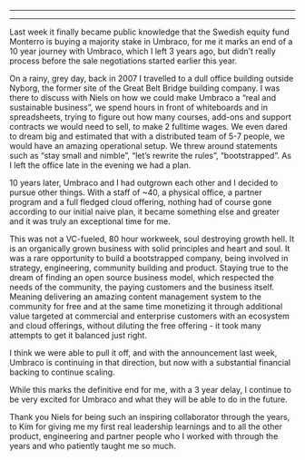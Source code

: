 ----

----
Last week it finally became public knowledge that the Swedish equity fund Monterro is buying a majority stake in Umbraco, for me it marks an end of a 10 year journey with Umbraco, which I left 3 years ago, but didn’t really process before the sale negotiations started earlier this year. 

On a rainy, grey day, back in 2007 I travelled to a dull office building outside Nyborg, the former site of the Great Belt Bridge building company. I was there to discuss with Niels on how we could make Umbraco a “real and sustainable business”, we spend hours in front of whiteboards and in spreadsheets, trying to figure out how many courses, add-ons and support contracts we would need to sell, to make 2 fulltime wages. We even dared to dream big and estimated that with a distributed team of 5-7 people, we would have an amazing operational setup. We threw around statements such as “stay small and nimble”, “let’s rewrite the rules”, “bootstrapped”. As I left the office late in the evening we had a plan. 

10 years later, Umbraco and I had outgrown each other and I decided to pursue other things. With a staff of ~40, a physical office, a partner program and a full fledged cloud offering, nothing had of course gone according to our initial naive plan, it became something else and greater and it was truly an exceptional time for me. 

This was not a VC-fueled, 80 hour workweek, soul destroying growth hell. It is an organically grown business with solid principles and heart and soul. It was a rare opportunity to build a bootstrapped company, being involved in strategy, engineering, community building and product. 
Staying true to the dream of finding an open source business model, which respected the needs of the community, the paying customers and the business itself. Meaning delivering an amazing content management system to the community for free and at the same time monetizing it through additional value targeted at commercial and enterprise customers with an ecosystem and cloud offerings, without diluting the free offering - it took many attempts to get it balanced just right.  

I think we were able to pull it off, and with the announcement last week, Umbraco is continuing in that direction, but now with a substantial financial backing to continue scaling.

While this marks the definitive end for me, with a 3 year delay, I continue to be very excited for Umbraco and what they will be able to do in the future. 

Thank you Niels for being such an inspiring collaborator through the years, to Kim for giving me my first real leadership learnings and to all the other product, engineering and partner people who I worked with through the years and who patiently taught me so much.
